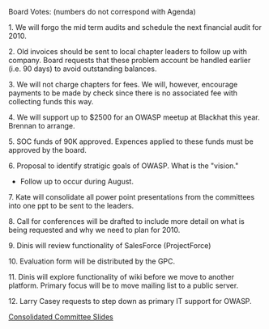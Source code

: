 Board Votes: (numbers do not correspond with Agenda)

1\. We will forgo the mid term audits and schedule the next financial
audit for 2010.

2\. Old invoices should be sent to local chapter leaders to follow up
with company. Board requests that these problem account be handled
earlier (i.e. 90 days) to avoid outstanding balances.

3\. We will not charge chapters for fees. We will, however, encourage
payments to be made by check since there is no associated fee with
collecting funds this way.

4\. We will support up to $2500 for an OWASP meetup at Blackhat this
year. Brennan to arrange.

5\. SOC funds of 90K approved. Expences applied to these funds must be
approved by the board.

6\. Proposal to identify stratigic goals of OWASP. What is the "vision."
- Follow up to occur during August.

7\. Kate will consolidate all power point presentations from the
committees into one ppt to be sent to the leaders.

8\. Call for conferences will be drafted to include more detail on what
is being requested and why we need to plan for 2010.

9\. Dinis will review functionality of SalesForce (ProjectForce)

10\. Evaluation form will be distributed by the GPC.

11\. Dinis will explore functionality of wiki before we move to another
platform. Primary focus will be to move mailing list to a public server.

12\. Larry Casey requests to step down as primary IT support for OWASP.

[Consolidated Committee
Slides](http://www.owasp.org/index.php/File:Committee_slides_july.ppt)